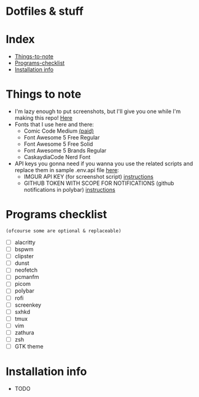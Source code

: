 # Dotfiles & stuff

# Index
- [Things-to-note](#things-to-note)
- [Programs-checklist](#programs-checklist)
- [Installation info](#installation-info)

# Things to note
- I'm lazy enough to put screenshots, but I'll give you one while I'm making this repo! [Here](https://i.imgur.com/ZbwIlEE.png)
- Fonts that I use here and there:
	- Comic Code Medium [(paid)](https://www.myfonts.com/fonts/tabular-type-foundry/comic-code/medium/)
	- Font Awesome 5 Free Regular
	- Font Awesome 5 Free Solid
	- Font Awesome 5 Brands Regular
	- CaskaydiaCode Nerd Font
- API keys you gonna need if you wanna you use the related scripts and replace them in sample .env.api file [here](https://github.com/maniac-en/dotfiles/blob/main/.env.api):
	- IMGUR API KEY (for screenshot script) [instructions](https://api.imgur.com/#overview)
	- GITHUB TOKEN WITH SCOPE FOR NOTIFICATIONS (github notifications in polybar) [instructions](https://docs.github.com/en/github/authenticating-to-github/creating-a-personal-access-token)

# Programs checklist
	(ofcourse some are optional & replaceable)
- [ ] alacritty
- [ ] bspwm
- [ ] clipster
- [ ] dunst
- [ ] neofetch
- [ ] pcmanfm
- [ ] picom
- [ ] polybar
- [ ] rofi
- [ ] screenkey
- [ ] sxhkd
- [ ] tmux
- [ ] vim
- [ ] zathura
- [ ] zsh
- [ ] GTK theme

# Installation info
- TODO

